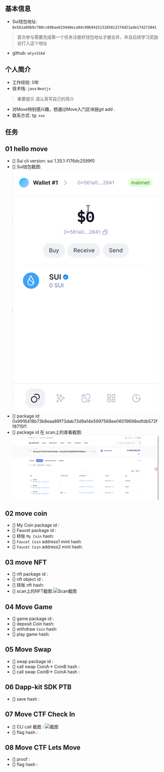 ## 基本信息
- Sui钱包地址: `0x561a09b9c788cc69bae633440eca94c99b941513185812274d21ade174272841`
> 首次参与需要完成第一个任务注册好钱包地址才被合并，并且后续学习奖励会打入这个地址
- github: `wtyv3164`

## 个人简介
- 工作经验: 0年
- 技术栈: `java` `Nextjs`
> 重要提示 请认真写自己的简介
- 对Move特别感兴趣，想通过Move入门区块链git add .
- 联系方式: tg: `xxx` 

## 任务

##   01 hello move  
- [] Sui cli version: sui 1.35.1-f176dc2599f0
- [] Sui钱包截图: ![Sui钱包截图](./images/suiWallet.png)
- [] package id: 0x9916418b73b8eaa89f73dab73d9a14e5997568ee06019698edfdb572ff8715f1
- [] package id 在 scan上的查看截图:![Scan截图](./images/blockchain.png)

##   02 move coin
- [] My Coin package id : 
- [] Faucet package id : 
- [] 转账 `My Coin` hash:
- [] `Faucet Coin` address1 mint hash:
- [] `Faucet Coin` address2 mint hash:

##   03 move NFT
- [] nft package id :
- [] nft object id : 
- [] 转账 nft  hash:
- [] scan上的NFT截图:![Scan截图](./images/你的图片地址)

##   04 Move Game
- [] game package id :
- [] deposit Coin hash:
- [] withdraw `Coin` hash:
- [] play game hash:

##   05 Move Swap
- [] swap package id :
- [] call swap CoinA-> CoinB  hash :
- [] call swap CoinB-> CoinA  hash :

##   06 Dapp-kit SDK PTB
- [] save hash :

##   07 Move CTF Check In
- [] CLI call 截图 : ![截图](./images/你的图片地址)
- [] flag hash :

##   08 Move CTF Lets Move
- [] proof : 
- [] flag hash :
